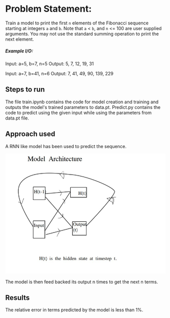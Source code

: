 # Problem Statement:

Train a model to print the first `n` elements of the Fibonacci sequence starting at integers `a` and `b`. Note that `a` < `b`, and `n` <= 100 are user supplied arguments. You may not use the standard summing operation to print the next element.

##### Example I/O:
Input: a=5, b=7, n=5
Output: 5, 7, 12, 19, 31

Input: a=7, b=41, n=6
Output: 7, 41, 49, 90, 139, 229

## Steps to run 

The file train.ipynb contains the code for model creation and training and outputs the model's trained parameters to data.pt.
Predict.py contains the code to predict using the given input while using the parameters from data.pt file.

## Approach used

A RNN like model has been used to predict the sequence. 

![Model_Architecture.jpg](img/model_architecture.png?raw=true "Model Architecture")

The model is then feed backed its output n times to get the next n terms.

##  Results

The relative error in terms predicted by the model is less than 1%.



